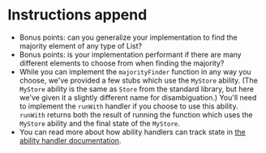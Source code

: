 # Instructions append

- Bonus points: can you generalize your implementation to find the majority element of any type of List?
- Bonus points: is your implementation performant if there are many different elements to choose from when finding the majority?
- While you can implement the `majorityFinder` function in any way you choose, we've provided a few stubs which use the `MyStore` ability. (The `MyStore` ability is the same as `Store` from the standard library, but here we've given it a slightly different name for disambiguation.) You'll need to implement the `runWith` handler if you choose to use this ability. `runWith` returns both the result of running the function which uses the `MyStore` ability and the final state of the `MyStore`.
- You can read more about how ability handlers can track state in [the ability handler documentation][ability-handler-docs].

[ability-handler-docs]: https://www.unison-lang.org/learn/fundamentals/abilities/writing-abilities/
